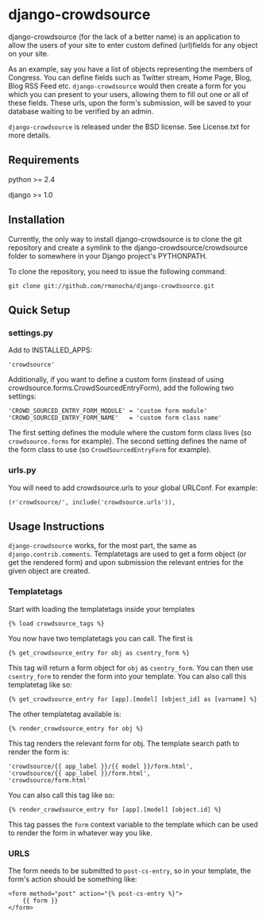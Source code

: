 # django-crowdsource

django-crowdsource (for the lack of a better name) is an application to allow the users of your site to enter custom defined (url)fields for any object on your site.

As an example, say you have a list of objects representing the members of Congress. You can define fields such as Twitter stream, Home Page, Blog, Blog RSS Feed etc. ``django-crowdsource`` would then create a form for you which you can present to your users, allowing them to fill out one or all of these fields. These urls, upon the form's submission, will be saved to your database waiting to be verified by an admin.

``django-crowdsource`` is released under the BSD license. See License.txt for more details.

## Requirements

python >= 2.4

django >= 1.0

## Installation

Currently, the only way to install django-crowdsource is to clone the git repository and create a symlink to the django-crowdsource/crowdsource folder to somewhere in your Django project's PYTHONPATH.

To clone the repository, you need to issue the following command:

    git clone git://github.com/rmanocha/django-crowdsource.git

## Quick Setup

### settings.py

Add to INSTALLED_APPS:

    'crowdsource'

Additionally, if you want to define a custom form (instead of using crowdsource.forms.CrowdSourcedEntryForm), add the following two settings:

    'CROWD_SOURCED_ENTRY_FORM_MODULE' = 'custom form module'
    'CROWD_SOURCED_ENTRY_FORM_NAME'   = 'custom form class name'

The first setting defines the module where the custom form class lives (so ``crowdsource.forms`` for example).
The second setting defines the name of the form class to use (so ``CrowdSourcedEntryForm`` for example).

### urls.py

You will need to add crowdsource.urls to your global URLConf. For example:

    (r'crowdsource/', include('crowdsource.urls')), 

## Usage Instructions

``django-crowdsource`` works, for the most part, the same as ``django.contrib.comments``. Templatetags are used
to get a form object (or get the rendered form) and upon submission the relevant entries for the given
object are created.

### Templatetags

Start with loading the templatetags inside your templates

	{% load crowdsource_tags %}

You now have two templatetags you can call. The first is
	
	{% get_crowdsource_entry for obj as csentry_form %}

This tag will return a form object for ``obj`` as ``csentry_form``. You can then use ``csentry_form`` to render the form into your template. You can also call this templatetag like so:

	{% get_crowdsource_entry for [app].[model] [object_id] as [varname] %}

The other templatetag available is:

	{% render_crowdsource_entry for obj %}

This tag renders the relevant form for obj. The template search path to render the form is:

	'crowdsource/{{ app_label }}/{{ model }}/form.html',
	'crowdsource/{{ app_label }}/form.html',
	'crowdsource/form.html'	

You can also call this tag like so:

	{% render_crowdsource_entry for [app].[model] [object.id] %}

This tag passes the ``form`` context variable to the template which can be used to render the form in whatever way you like.

### URLS

The form needs to be submitted to ``post-cs-entry``, so in your template, the form's action should be something like:

	<form method="post" action="{% post-cs-entry %}">
		{{ form }}
	</form>
